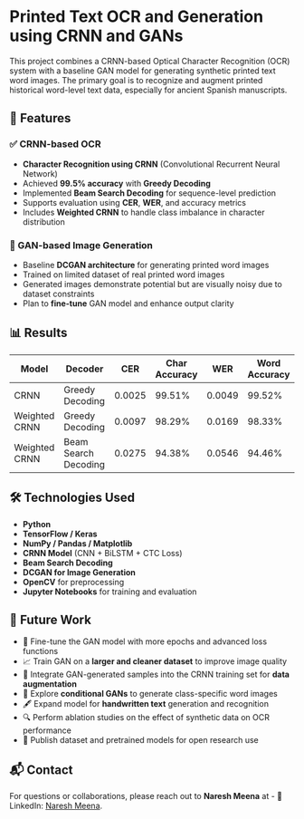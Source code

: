 # Printed Text OCR and Generation using CRNN and GANs

This project combines a CRNN-based Optical Character Recognition (OCR) system with a baseline GAN model for generating synthetic printed text word images. The primary goal is to recognize and augment printed historical word-level text data, especially for ancient Spanish manuscripts.

## 🚀 Features

### ✅ CRNN-based OCR
- **Character Recognition using CRNN** (Convolutional Recurrent Neural Network)
- Achieved **99.5% accuracy** with **Greedy Decoding**
- Implemented **Beam Search Decoding** for sequence-level prediction
- Supports evaluation using **CER**, **WER**, and accuracy metrics
- Includes **Weighted CRNN** to handle class imbalance in character distribution

### 🎨 GAN-based Image Generation
- Baseline **DCGAN architecture** for generating printed word images
- Trained on limited dataset of real printed word images
- Generated images demonstrate potential but are visually noisy due to dataset constraints
- Plan to **fine-tune** GAN model and enhance output clarity

## 📊 Results

| Model           | Decoder            | CER    | Char Accuracy | WER    | Word Accuracy |
|----------------|--------------------|--------|----------|--------|----------|
| CRNN            | Greedy Decoding     | 0.0025 | 99.51%   | 0.0049 | 99.52%   |
| Weighted CRNN   | Greedy Decoding     | 0.0097 | 98.29%   | 0.0169 | 98.33%   |
| Weighted CRNN   | Beam Search Decoding| 0.0275 | 94.38%   | 0.0546 | 94.46%   |

## 🛠️ Technologies Used

- **Python**
- **TensorFlow / Keras**
- **NumPy / Pandas / Matplotlib**
- **CRNN Model** (CNN + BiLSTM + CTC Loss)
- **Beam Search Decoding**
- **DCGAN for Image Generation**
- **OpenCV** for preprocessing
- **Jupyter Notebooks** for training and evaluation


## 🔮 Future Work

- 🔧 Fine-tune the GAN model with more epochs and advanced loss functions
- 📈 Train GAN on a **larger and cleaner dataset** to improve image quality
- 🔄 Integrate GAN-generated samples into the CRNN training set for **data augmentation**
- 🧠 Explore **conditional GANs** to generate class-specific word images
- 🖋️ Expand model for **handwritten text** generation and recognition
- 🔍 Perform ablation studies on the effect of synthetic data on OCR performance
- 📂 Publish dataset and pretrained models for open research use

## 📬 Contact

For questions or collaborations, please reach out to **Naresh Meena** at - 
🔗 LinkedIn: [Naresh Meena](https://www.linkedin.com/in/nareshmeena12/).


